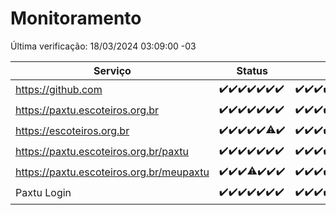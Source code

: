 # Monitoramento

Última verificação: 18/03/2024 03:09:00 -03

|Serviço|Status|Últimas 24h|
|---|---|---|
|https://github.com|<span title="2024-03-11: OK=24">✔️</span><span title="2024-03-12: OK=24">✔️</span><span title="2024-03-13: OK=22">✔️</span><span title="2024-03-14: OK=24">✔️</span><span title="2024-03-15: OK=24">✔️</span><span title="2024-03-16: OK=24">✔️</span><span title="2024-03-17: OK=7">✔️</span>|<span title="17/03/2024 04:03:00 -03 : 200">✔️</span><span title="17/03/2024 05:07:00 -03 : 200">✔️</span><span title="17/03/2024 06:03:00 -03 : 200">✔️</span><span title="17/03/2024 07:04:00 -03 : 200">✔️</span><span title="17/03/2024 08:03:00 -03 : 200">✔️</span><span title="17/03/2024 09:10:00 -03 : 200">✔️</span><span title="17/03/2024 10:06:00 -03 : 200">✔️</span><span title="17/03/2024 11:03:00 -03 : 200">✔️</span><span title="17/03/2024 12:06:00 -03 : 200">✔️</span><span title="17/03/2024 13:06:00 -03 : 200">✔️</span><span title="17/03/2024 14:03:00 -03 : 200">✔️</span><span title="17/03/2024 15:06:00 -03 : 200">✔️</span><span title="17/03/2024 16:03:00 -03 : 200">✔️</span><span title="17/03/2024 17:06:00 -03 : 200">✔️</span><span title="17/03/2024 18:07:00 -03 : 200">✔️</span><span title="17/03/2024 19:05:00 -03 : 200">✔️</span><span title="17/03/2024 20:07:00 -03 : 200">✔️</span><span title="17/03/2024 21:31:00 -03 : 200">✔️</span><span title="17/03/2024 22:39:00 -03 : 200">✔️</span><span title="17/03/2024 23:13:00 -03 : 200">✔️</span><span title="18/03/2024 00:07:00 -03 : 200">✔️</span><span title="18/03/2024 01:07:00 -03 : 200">✔️</span><span title="18/03/2024 02:08:00 -03 : 200">✔️</span><span title="18/03/2024 03:09:00 -03 : 200">✔️</span>|
|https://paxtu.escoteiros.org.br|<span title="2024-03-11: OK=24">✔️</span><span title="2024-03-12: OK=24">✔️</span><span title="2024-03-13: OK=22">✔️</span><span title="2024-03-14: OK=24">✔️</span><span title="2024-03-15: OK=24">✔️</span><span title="2024-03-16: OK=24">✔️</span><span title="2024-03-17: OK=7">✔️</span>|<span title="17/03/2024 04:03:00 -03 : 200">✔️</span><span title="17/03/2024 05:07:00 -03 : 200">✔️</span><span title="17/03/2024 06:03:00 -03 : 200">✔️</span><span title="17/03/2024 07:04:00 -03 : 200">✔️</span><span title="17/03/2024 08:03:00 -03 : 200">✔️</span><span title="17/03/2024 09:10:00 -03 : 200">✔️</span><span title="17/03/2024 10:06:00 -03 : 200">✔️</span><span title="17/03/2024 11:03:00 -03 : 200">✔️</span><span title="17/03/2024 12:06:00 -03 : 200">✔️</span><span title="17/03/2024 13:06:00 -03 : 200">✔️</span><span title="17/03/2024 14:03:00 -03 : 200">✔️</span><span title="17/03/2024 15:06:00 -03 : 200">✔️</span><span title="17/03/2024 16:03:00 -03 : 200">✔️</span><span title="17/03/2024 17:06:00 -03 : 200">✔️</span><span title="17/03/2024 18:07:00 -03 : 200">✔️</span><span title="17/03/2024 19:05:00 -03 : 200">✔️</span><span title="17/03/2024 20:07:00 -03 : 200">✔️</span><span title="17/03/2024 21:31:00 -03 : 200">✔️</span><span title="17/03/2024 22:39:00 -03 : 200">✔️</span><span title="17/03/2024 23:13:00 -03 : 200">✔️</span><span title="18/03/2024 00:07:00 -03 : 200">✔️</span><span title="18/03/2024 01:07:00 -03 : 200">✔️</span><span title="18/03/2024 02:08:00 -03 : 200">✔️</span><span title="18/03/2024 03:09:00 -03 : 200">✔️</span>|
|https://escoteiros.org.br|<span title="2024-03-11: OK=24">✔️</span><span title="2024-03-12: OK=24">✔️</span><span title="2024-03-13: OK=22">✔️</span><span title="2024-03-14: OK=24">✔️</span><span title="2024-03-15: OK=24">✔️</span><span title="2024-03-16: OK=23, Falhas=1">⚠️</span><span title="2024-03-17: OK=7">✔️</span>|<span title="17/03/2024 04:03:00 -03 : 200">✔️</span><span title="17/03/2024 05:07:00 -03 : 200">✔️</span><span title="17/03/2024 06:03:00 -03 : 200">✔️</span><span title="17/03/2024 07:04:00 -03 : 200">✔️</span><span title="17/03/2024 08:03:00 -03 : 200">✔️</span><span title="17/03/2024 09:10:00 -03 : 200">✔️</span><span title="17/03/2024 10:06:00 -03 : 200">✔️</span><span title="17/03/2024 11:03:00 -03 : 200">✔️</span><span title="17/03/2024 12:06:00 -03 : 200">✔️</span><span title="17/03/2024 13:06:00 -03 : 200">✔️</span><span title="17/03/2024 14:03:00 -03 : 200">✔️</span><span title="17/03/2024 15:06:00 -03 : 200">✔️</span><span title="17/03/2024 16:03:00 -03 : 200">✔️</span><span title="17/03/2024 17:06:00 -03 : 200">✔️</span><span title="17/03/2024 18:07:00 -03 : 200">✔️</span><span title="17/03/2024 19:05:00 -03 : 200">✔️</span><span title="17/03/2024 20:07:00 -03 : 200">✔️</span><span title="17/03/2024 21:31:00 -03 : 200">✔️</span><span title="17/03/2024 22:39:00 -03 : 200">✔️</span><span title="17/03/2024 23:13:00 -03 : 200">✔️</span><span title="18/03/2024 00:07:00 -03 : 200">✔️</span><span title="18/03/2024 01:07:00 -03 : 200">✔️</span><span title="18/03/2024 02:08:00 -03 : 200">✔️</span><span title="18/03/2024 03:09:00 -03 : 200">✔️</span>|
|https://paxtu.escoteiros.org.br/paxtu|<span title="2024-03-11: OK=24">✔️</span><span title="2024-03-12: OK=24">✔️</span><span title="2024-03-13: OK=22">✔️</span><span title="2024-03-14: OK=24">✔️</span><span title="2024-03-15: OK=24">✔️</span><span title="2024-03-16: OK=24">✔️</span><span title="2024-03-17: OK=7">✔️</span>|<span title="17/03/2024 04:04:00 -03 : 200">✔️</span><span title="17/03/2024 05:07:00 -03 : 200">✔️</span><span title="17/03/2024 06:03:00 -03 : 200">✔️</span><span title="17/03/2024 07:04:00 -03 : 200">✔️</span><span title="17/03/2024 08:03:00 -03 : 200">✔️</span><span title="17/03/2024 09:10:00 -03 : 200">✔️</span><span title="17/03/2024 10:06:00 -03 : 200">✔️</span><span title="17/03/2024 11:03:00 -03 : 200">✔️</span><span title="17/03/2024 12:06:00 -03 : 200">✔️</span><span title="17/03/2024 13:06:00 -03 : 200">✔️</span><span title="17/03/2024 14:03:00 -03 : 200">✔️</span><span title="17/03/2024 15:06:00 -03 : 200">✔️</span><span title="17/03/2024 16:03:00 -03 : 200">✔️</span><span title="17/03/2024 17:06:00 -03 : 200">✔️</span><span title="17/03/2024 18:07:00 -03 : 200">✔️</span><span title="17/03/2024 19:05:00 -03 : 200">✔️</span><span title="17/03/2024 20:07:00 -03 : 200">✔️</span><span title="17/03/2024 21:31:00 -03 : 200">✔️</span><span title="17/03/2024 22:39:00 -03 : 200">✔️</span><span title="17/03/2024 23:13:00 -03 : 200">✔️</span><span title="18/03/2024 00:08:00 -03 : 200">✔️</span><span title="18/03/2024 01:07:00 -03 : 200">✔️</span><span title="18/03/2024 02:08:00 -03 : 200">✔️</span><span title="18/03/2024 03:09:00 -03 : 200">✔️</span>|
|https://paxtu.escoteiros.org.br/meupaxtu|<span title="2024-03-11: OK=24">✔️</span><span title="2024-03-12: OK=24">✔️</span><span title="2024-03-13: OK=22">✔️</span><span title="2024-03-14: OK=23, Falhas=1">⚠️</span><span title="2024-03-15: OK=24">✔️</span><span title="2024-03-16: OK=24">✔️</span><span title="2024-03-17: OK=7">✔️</span>|<span title="17/03/2024 04:04:00 -03 : 200">✔️</span><span title="17/03/2024 05:07:00 -03 : 200">✔️</span><span title="17/03/2024 06:03:00 -03 : 200">✔️</span><span title="17/03/2024 07:04:00 -03 : 200">✔️</span><span title="17/03/2024 08:03:00 -03 : 200">✔️</span><span title="17/03/2024 09:10:00 -03 : 200">✔️</span><span title="17/03/2024 10:06:00 -03 : 200">✔️</span><span title="17/03/2024 11:03:00 -03 : 200">✔️</span><span title="17/03/2024 12:07:00 -03 : 200">✔️</span><span title="17/03/2024 13:06:00 -03 : 200">✔️</span><span title="17/03/2024 14:03:00 -03 : 200">✔️</span><span title="17/03/2024 15:06:00 -03 : 200">✔️</span><span title="17/03/2024 16:03:00 -03 : 200">✔️</span><span title="17/03/2024 17:06:00 -03 : 200">✔️</span><span title="17/03/2024 18:07:00 -03 : 200">✔️</span><span title="17/03/2024 19:05:00 -03 : 200">✔️</span><span title="17/03/2024 20:07:00 -03 : 200">✔️</span><span title="17/03/2024 21:31:00 -03 : 200">✔️</span><span title="17/03/2024 22:39:00 -03 : 200">✔️</span><span title="17/03/2024 23:13:00 -03 : 200">✔️</span><span title="18/03/2024 00:08:00 -03 : 200">✔️</span><span title="18/03/2024 01:07:00 -03 : 200">✔️</span><span title="18/03/2024 02:08:00 -03 : 200">✔️</span><span title="18/03/2024 03:09:00 -03 : 200">✔️</span>|
|Paxtu Login|<span title="2024-03-11: OK=24">✔️</span><span title="2024-03-12: OK=24">✔️</span><span title="2024-03-13: OK=22">✔️</span><span title="2024-03-14: OK=24">✔️</span><span title="2024-03-15: OK=24">✔️</span><span title="2024-03-16: OK=24">✔️</span><span title="2024-03-17: OK=7">✔️</span>|<span title="17/03/2024 04:04:00 -03 : 200">✔️</span><span title="17/03/2024 05:07:00 -03 : 200">✔️</span><span title="17/03/2024 06:03:00 -03 : 200">✔️</span><span title="17/03/2024 07:04:00 -03 : 200">✔️</span><span title="17/03/2024 08:03:00 -03 : 200">✔️</span><span title="17/03/2024 09:10:00 -03 : 200">✔️</span><span title="17/03/2024 10:06:00 -03 : 200">✔️</span><span title="17/03/2024 11:03:00 -03 : 200">✔️</span><span title="17/03/2024 12:07:00 -03 : 200">✔️</span><span title="17/03/2024 13:06:00 -03 : 200">✔️</span><span title="17/03/2024 14:03:00 -03 : 200">✔️</span><span title="17/03/2024 15:06:00 -03 : 200">✔️</span><span title="17/03/2024 16:03:00 -03 : 200">✔️</span><span title="17/03/2024 17:06:00 -03 : 200">✔️</span><span title="17/03/2024 18:07:00 -03 : 200">✔️</span><span title="17/03/2024 19:05:00 -03 : 200">✔️</span><span title="17/03/2024 20:07:00 -03 : 200">✔️</span><span title="17/03/2024 21:31:00 -03 : 200">✔️</span><span title="17/03/2024 22:39:00 -03 : 200">✔️</span><span title="17/03/2024 23:13:00 -03 : 200">✔️</span><span title="18/03/2024 00:08:00 -03 : 200">✔️</span><span title="18/03/2024 01:07:00 -03 : 200">✔️</span><span title="18/03/2024 02:08:00 -03 : 200">✔️</span><span title="18/03/2024 03:09:00 -03 : 200">✔️</span>|
